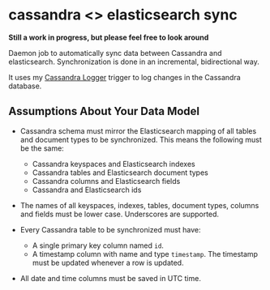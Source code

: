 cassandra <> elasticsearch sync
===============================

**Still a work in progress, but please feel free to look around**

Daemon job to automatically sync data between Cassandra and elasticsearch.  Synchronization is done in an incremental, bidirectional way.

It uses my [Cassandra Logger](http://github.com/felipead/cassandra-logger) trigger to log changes in the Cassandra database.

Assumptions About Your Data Model
---------------------------------

- Cassandra schema must mirror the Elasticsearch mapping of all tables and document types to be synchronized. This means the following must be the same:
    - Cassandra keyspaces and Elasticsearch indexes
    - Cassandra tables and Elasticsearch document types
    - Cassandra columns and Elasticsearch fields
    - Cassandra and Elasticsearch ids

- The names of all keyspaces, indexes, tables, document types, columns and fields must be lower case. Underscores are supported.

- Every Cassandra table to be synchronized must have: 
    - A single primary key column named `id`.
    - A timestamp column with name and type `timestamp`. The timestamp must be updated whenever a row is updated.

- All date and time columns must be saved in UTC time.

